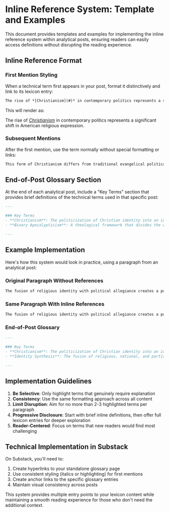 # Inline Reference System: Template and Examples

This document provides templates and examples for implementing the inline reference system within analytical posts, ensuring readers can easily access definitions without disrupting the reading experience.

## Inline Reference Format

### First Mention Styling
When a technical term first appears in your post, format it distinctively and link to its lexicon entry:

```markdown
The rise of *[Christianism](#)* in contemporary politics represents a significant shift in American religious expression.
```

This will render as:

The rise of *[Christianism](#)* in contemporary politics represents a significant shift in American religious expression.

### Subsequent Mentions
After the first mention, use the term normally without special formatting or links:

```markdown
This form of Christianism differs from traditional evangelical political engagement in several key ways.
```

## End-of-Post Glossary Section

At the end of each analytical post, include a "Key Terms" section that provides brief definitions of the technical terms used in that specific post:

```markdown
---

### Key Terms
- **Christianism**: The politicization of Christian identity into an ideological movement. [Full entry →](#)
- **Binary Apocalypticism**: A theological framework that divides the world into absolute categories of good and evil. [Full entry →](#)

---
```

## Example Implementation

Here's how this system would look in practice, using a paragraph from an analytical post:

### Original Paragraph Without References
```markdown
The fusion of religious identity with political allegiance creates a powerful social identity that transcends traditional theological boundaries. This phenomenon, increasingly common in American politics, fundamentally transforms how religious language functions in public discourse. Rather than expressing theological convictions, religious terminology becomes a marker of political belonging.
```

### Same Paragraph With Inline References
```markdown
The fusion of religious identity with political allegiance creates a powerful *[identity synthesis](#)* that transcends traditional theological boundaries. This phenomenon, increasingly common in American politics, represents a form of *[Christianism](#)* that fundamentally transforms how religious language functions in public discourse. Rather than expressing theological convictions, religious terminology becomes a marker of political belonging.
```

### End-of-Post Glossary
```markdown
---

### Key Terms
- **Christianism**: The politicization of Christian identity into an ideological movement. [Full entry →](#)
- **Identity Synthesis**: The fusion of religious, national, and partisan identities into a single social identity. [Full entry →](#)

---
```

## Implementation Guidelines

1. **Be Selective**: Only highlight terms that genuinely require explanation
2. **Consistency**: Use the same formatting approach across all content
3. **Limit Disruption**: Aim for no more than 2-3 highlighted terms per paragraph
4. **Progressive Disclosure**: Start with brief inline definitions, then offer full lexicon entries for deeper exploration
5. **Reader-Centered**: Focus on terms that new readers would find most challenging

## Technical Implementation in Substack

On Substack, you'll need to:

1. Create hyperlinks to your standalone glossary page
2. Use consistent styling (italics or highlighting) for first mentions
3. Create anchor links to the specific glossary entries
4. Maintain visual consistency across posts

This system provides multiple entry points to your lexicon content while maintaining a smooth reading experience for those who don't need the additional context.
